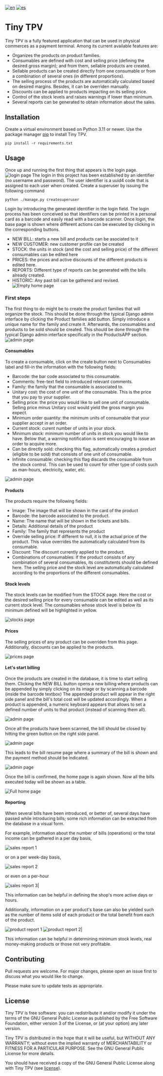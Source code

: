 <!-- This file is part of Tiny TPV.

Tiny TPV is free software: you can redistribute it and/or modify it under the terms of the GNU General Public License as published by the Free Software Foundation, either version 3 of the License, or (at your option) any later version.

Tiny TPV is distributed in the hope that it will be useful, but WITHOUT ANY WARRANTY; without even the implied warranty of MERCHANTABILITY or FITNESS FOR A PARTICULAR PURPOSE. See the GNU General Public License for more details.

You should have received a copy of the GNU General Public License along with Tiny TPV. If not, see <https://www.gnu.org/licenses/>. -->

[![en](https://img.shields.io/badge/lang-en-red.svg)](README.md)
[![es](https://img.shields.io/badge/lang-es-yellow.svg)](README.es.md)

# Tiny TPV

Tiny TPV is a fully featured application that can be used in physical commerces as a payment terminal.
Among its current available features are:
- Organizes the products on product families.
- Consumables are defined with cost and selling price (defining the desired gross margin); and from them, sellable products are created.
- Sellable products can be created directly from one consumable or from a combination of several ones (in different proportions).
- The selling process of the products are automatically calculated based on desired margins. Besides, it can be overriden manually.
- Discounts can be applied to products impacting on its selling price.
- Control of the stock levels and raises warnings if lower than minimum.
- Several reports can be generated to obtain information about the sales. 

## Installation

Create a virtual environment based on Python 3.11 or newer.
Use the package manager [pip](https://pip.pypa.io/en/stable/) to install Tiny TPV.

```
pip install -r requirements.txt
```

## Usage

Once up and running the first thing that appears is the login page.
![login page](/assets/images/login.png)
The login in this project has been established by an identifier (no username and password). The user identifier is a uuid4 code that is assigned to each user
when created.
Create a superuser by issuing the following command
```
python ./manage.py createsuperuser
```
Login by introducing the generated identifier in the login field.
The login process has been conceived so that identifiers can be printed in a personal card as a barcode and easily read with a barcode scanner.
Once login, the base page is shown where different actions can be executed by clicking in the corresponding buttons.
- NEW BILL: starts a new bill and products can be asociated to it
- NEW CUSTOMER: new customer profile can be created
- STOCK: the units in stock (and the cost and selling price) of the different consumables can be edited here
- PRICES: the prices and active discounts of the different products is edited here.
- REPORTS: Different type of reports can be generated with the bills already created.
- HISTORIC: Any past bill can be gathered and revised.
![Empty home page](/assets/images/home_0.png)

### First steps

The first thing to do might be to create the product families that will organize the stock. This should be done through the typical Django admin interface
by clicking the Product families add button. Simply introduce a unique name for the family and create it. 
Afterwards, the consumables and products to be sold should be created. This should be done through the typical Django admin interface
specifically in the ProductsAPP section.
![admin page](/assets/images/admin_0.png)

#### Consumables

To create a consumable, click on the create button next to Consumables label and fill-in the information with the following fields:
- Barcode: the bar code associated to this consumable.
- Comments: free-text field to introduced relevant comments.
- Family: the family that the consumable is associated to.
- Unitary cost: the cost of one unit of the consumable. This is the price that you pay to your supplier.
- Selling price: the price you would like to sell one unit of consumable. Selling price minus Unitary cost would yield the gross margin you expect.
- Minimum order quantity: the minimum units of consumable that your supplier accept in an order.
- Current stock: curent number of units in your stock.
- Minimum stock: minimum number of units in stock you would like to have. Below that, a warning notification is sent encouraging to issue an order 
to acquire more.
- Can be directly sold: checking this flag, automatically creates a product (eligible to be sold) that consists of one unit of consumable.
- Infinite consumable: checking this flag discards the consumable from the stock control. This can be used to count for other type of costs such as
man-hours, electricity, water, etc.

![admin page](/assets/images/consumable_0.png)

#### Products

The products require the following fields:
- Image: The image that will be shown in the card of the product
- Barcode: the barcode associated to the product. 
- Name: The name that will be shown in the tickets and bills.
- Details: Additional details of the product
- Family: The family that represents the product
- Override selling price: If different to null, it is the actual price of the product. This value overrides the automatically calculated from its consumable.
- Discount: The discount currently applied to the product.
- Combinations of consumables: If the product consists of any combination of several consumables, its constitutents should be defined here.
The selling price and the stock level are automatically calculated according to the proportions of the different consumables.

#### Stock levels

The stock levels can be modified from the STOCK page. Here the cost or the desired selling price for every consumable can be edited as well as its 
current stock level. The consumables whose stock level is below its minimum defined will be highlighted in yellow.

![stocks page](/assets/images/stock_0.png)

#### Prices

The selling prices of any product can be overriden from this page. Additionally, discounts can be applied to the products.

![prices page](/assets/images/prices_0.png)

#### Let's start billing

Once the products are created in the database, it is time to start selling them. Clicking the NEW BILL button opens a new billing where products can 
be appended by simply clicking on its image or by scanning a barcode (inside the barcode textbox)
The appended product will appear in the right side panel and the bill's total cost will be updated accordingly. When a product is appended, a numeric keyboard appears 
that allows to set a defined number of units to that product (instead of scanning them all).

![admin page](/assets/images/bill_1.png)

Once all the products have been scanned, the bill should be closed by hitting the green button on the right side panel. 

![admin page](/assets/images/bill_2.png)

This leads to the bill resume page where a summary of the bill is shown and the payment method should be indicated.

![admin page](/assets/images/bill_resume_0.png)

Once the bill is confirmed, the home page is again shown. Now all the bills executed today will be shown as a table.

![Full home page](/assets/images/home_1.png)

#### Reporting

When several bills have been introduced, or better of, several days have passed while introducing bills; some rich information can be extracted
from the database in a visual form.

For example, information about the number of bills (operations) or the total income can be gathered in a per day basis,

![sales report 1](/assets/images/per_day.png)

or on a per week-day basis,

![sales report 2](/assets/images/per_weekday.png)

or even on a per-hour

![sales report 3](/assets/images/per_hour.png)|

This information can be helpful in defining the shop's more active days or hours. 

Additionally, information on a per product's base can also be yielded such as the number of items sold of each product or the total benefit from 
each of the product.

![product report 1](/assets/images/per_product_units_sold.png)
![product report 2](/assets/images/per_product_revenue.png)|

This information can be helpful in determining minimum stock levels, real money-making products or those not very profitable.

## Contributing

Pull requests are welcome. For major changes, please open an issue first
to discuss what you would like to change.

Please make sure to update tests as appropriate.

## License

Tiny TPV is free software: you can redistribute it and/or modify it under the terms of the GNU General Public License as published by the Free Software Foundation, either version 3 of the License, or (at your option) any later version.

Tiny TPV is distributed in the hope that it will be useful, but WITHOUT ANY WARRANTY; without even the implied warranty of MERCHANTABILITY or FITNESS FOR A PARTICULAR PURPOSE. See the GNU General Public License for more details.

You should have received a copy of the GNU General Public License along with Tiny TPV (see [license](gpl-3.txt)).
